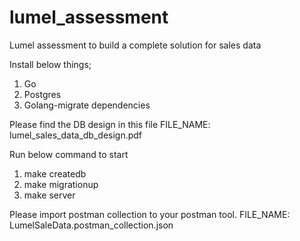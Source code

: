 # lumel_assessment
Lumel assessment to build a complete solution for sales data

Install below things;
1. Go
2. Postgres
3. Golang-migrate dependencies

Please find the DB design in this file
FILE_NAME: lumel_sales_data_db_design.pdf

Run below command to start
1. make createdb
2. make migrationup
3. make server

Please import postman collection to your postman tool.
FILE_NAME: LumelSaleData.postman_collection.json